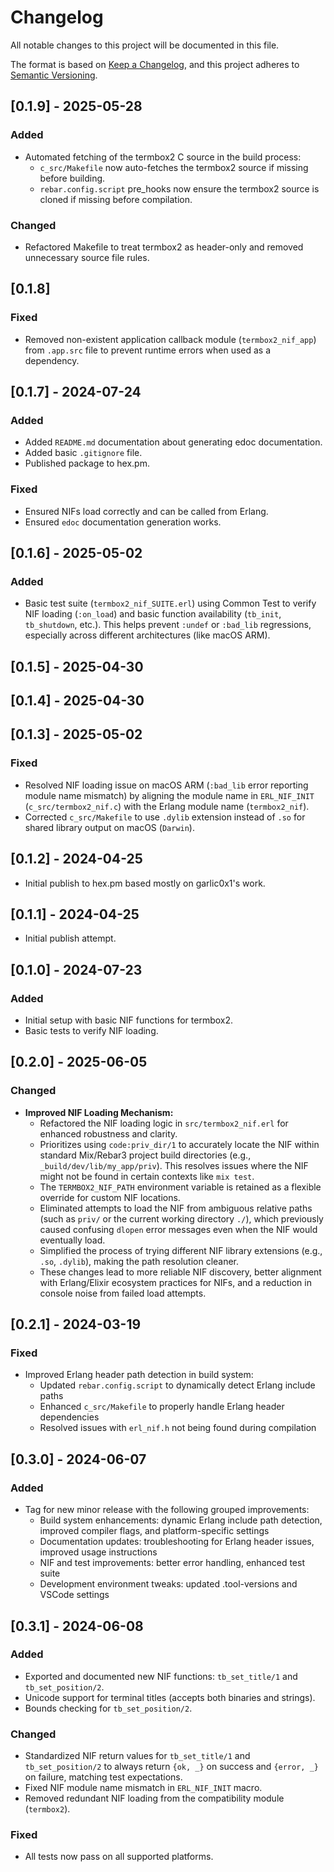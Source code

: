 # Changelog

All notable changes to this project will be documented in this file.

The format is based on [Keep a Changelog](https://keepachangelog.com/en/1.0.0/),
and this project adheres to [Semantic Versioning](https://semver.org/spec/v2.0.0.html).

## [0.1.9] - 2025-05-28

### Added

- Automated fetching of the termbox2 C source in the build process:
  - `c_src/Makefile` now auto-fetches the termbox2 source if missing before building.
  - `rebar.config.script` pre_hooks now ensure the termbox2 source is cloned if missing before compilation.

### Changed

- Refactored Makefile to treat termbox2 as header-only and removed unnecessary source file rules.

## [0.1.8]

### Fixed

- Removed non-existent application callback module (`termbox2_nif_app`) from `.app.src` file to prevent runtime errors when used as a dependency.

## [0.1.7] - 2024-07-24

### Added

- Added `README.md` documentation about generating edoc documentation.
- Added basic `.gitignore` file.
- Published package to hex.pm.

### Fixed

- Ensured NIFs load correctly and can be called from Erlang.
- Ensured `edoc` documentation generation works.

## [0.1.6] - 2025-05-02

### Added

- Basic test suite (`termbox2_nif_SUITE.erl`) using Common Test to verify NIF loading (`:on_load`) and basic function availability (`tb_init`, `tb_shutdown`, etc.). This helps prevent `:undef` or `:bad_lib` regressions, especially across different architectures (like macOS ARM).

## [0.1.5] - 2025-04-30

## [0.1.4] - 2025-04-30

## [0.1.3] - 2025-05-02

### Fixed

- Resolved NIF loading issue on macOS ARM (`:bad_lib` error reporting module name mismatch) by aligning the module name in `ERL_NIF_INIT` (`c_src/termbox2_nif.c`) with the Erlang module name (`termbox2_nif`).
- Corrected `c_src/Makefile` to use `.dylib` extension instead of `.so` for shared library output on macOS (`Darwin`).

## [0.1.2] - 2024-04-25

- Initial publish to hex.pm based mostly on garlic0x1's work.

## [0.1.1] - 2024-04-25

- Initial publish attempt.

## [0.1.0] - 2024-07-23

### Added

- Initial setup with basic NIF functions for termbox2.
- Basic tests to verify NIF loading.

## [0.2.0] - 2025-06-05

### Changed

- **Improved NIF Loading Mechanism:**
  - Refactored the NIF loading logic in `src/termbox2_nif.erl` for enhanced robustness and clarity.
  - Prioritizes using `code:priv_dir/1` to accurately locate the NIF within standard Mix/Rebar3 project build directories (e.g., `_build/dev/lib/my_app/priv`). This resolves issues where the NIF might not be found in certain contexts like `mix test`.
  - The `TERMBOX2_NIF_PATH` environment variable is retained as a flexible override for custom NIF locations.
  - Eliminated attempts to load the NIF from ambiguous relative paths (such as `priv/` or the current working directory `./`), which previously caused confusing `dlopen` error messages even when the NIF would eventually load.
  - Simplified the process of trying different NIF library extensions (e.g., `.so`, `.dylib`), making the path resolution cleaner.
  - These changes lead to more reliable NIF discovery, better alignment with Erlang/Elixir ecosystem practices for NIFs, and a reduction in console noise from failed load attempts.

## [0.2.1] - 2024-03-19

### Fixed

- Improved Erlang header path detection in build system:
  - Updated `rebar.config.script` to dynamically detect Erlang include paths
  - Enhanced `c_src/Makefile` to properly handle Erlang header dependencies
  - Resolved issues with `erl_nif.h` not being found during compilation

## [0.3.0] - 2024-06-07

### Added

- Tag for new minor release with the following grouped improvements:
  - Build system enhancements: dynamic Erlang include path detection, improved compiler flags, and platform-specific settings
  - Documentation updates: troubleshooting for Erlang header issues, improved usage instructions
  - NIF and test improvements: better error handling, enhanced test suite
  - Development environment tweaks: updated .tool-versions and VSCode settings

## [0.3.1] - 2024-06-08

### Added
- Exported and documented new NIF functions: `tb_set_title/1` and `tb_set_position/2`.
- Unicode support for terminal titles (accepts both binaries and strings).
- Bounds checking for `tb_set_position/2`.

### Changed
- Standardized NIF return values for `tb_set_title/1` and `tb_set_position/2` to always return `{ok, _}` on success and `{error, _}` on failure, matching test expectations.
- Fixed NIF module name mismatch in `ERL_NIF_INIT` macro.
- Removed redundant NIF loading from the compatibility module (`termbox2`).

### Fixed
- All tests now pass on all supported platforms.

